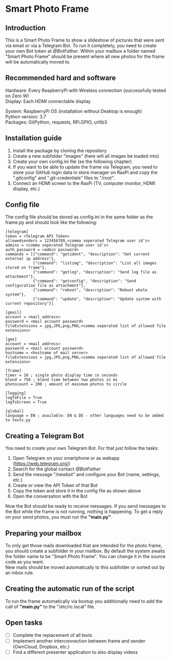 # Smart Photo Frame

## Introduction

This is a Smart Photo Frame to show a slideshow of pictures that were sent via email or via a Telegram Bot. To run it completely, you need to create your own Bot token at *@BotFather*. Within your mailbox a folder named "Smart Photo Frame" should be present where all new photos for the frame will be automatically moved to.

## Recommended hard and software

Hardware: Every RaspberryPi with Wireless connection (successfully tested on Zero W)\
Display: Each HDMI connectable display

System: RaspberryPi OS (installation without Desktop is enough)\
Python version: 3.7\
Packages: GitPython, requests, RPi.GPIO, urllib3

## Installation guide

1. Install the package by cloning the repository
2. Create a new subfolder "images" (here will all images be loaded into)
3. Create your own config.ini file (se the following chapter)
4. If you want to be able to update the frame via Telegram, you need to store your GitHub login data in store manager on RasPi and copy the ".gitconfig" and ".git-credentials" files to "/root".
5. Connect an HDMI screen to the RasPi (TV, computer monitor, HDMI display, etc.)

## Config file

The config file should be stored as config.ini in the same folder as the frame.py and should look like the following:
```
[telegram]
token = <Telegram API Token>
allowedsenders = 123456789,<comma seperated Telegram user id's>
admins = <comma seperated Telegram user id's>
auth_password = <admin password>
commands = [{"command": "getident", "description": "Get current external ip address"},
            {"command": "listimg", "description": "List all images stored on frame"},
            {"command": "getlog", "description": "Send log file as attachment"},
            {"command": "getconfig", "description": "Send configuration file as attachment"},
            {"command": "reboot", "description": "Reboot whole system"},
            {"command": "update", "description": "Update system with current repository"}]

[gmail]
account = <mail address>
password = <mail account password>
fileExtensions = jpg,JPG,png,PNG,<comma seperated list of allowed file extensions>

[gmx]
account = <mail address>
password = <mail account password>
hostname = <hostname of mail server>
fileExtensions = jpg,JPG,png,PNG,<comma seperated list of allowed file extensions>

[frame]
timer = 10 ; single photo display time in seconds 
blend = 750 ; blend time between two photos in ms
photocount = 200 ; amount of maximum photos to circle

[logging]
logToFile = True
logToScreen = True

[global]
language = EN ; available: EN & DE - other languages need to be added to texts.py
```

## Creating a Telegram Bot

You need to create your own Telegram Bot. For that just follow the tasks:
1. Open Telegram on your smartphone or as webapp (https://web.telegram.org/)
2. Search for the global contact *@BotFather*
3. Send the message "/newbot" and configure your Bot (name, settings, etc.)
4. Create or view the API Token of that Bot
5. Copy the token and store it in the config file as shown above
6. Open the conversation with the Bot

Now the Bot should be ready to receive messages. If you send messages to the Bot while the frame is not running, nothing is happening. To get a reply on your send photos, you must run the **"main.py"**.

## Preparing your mailbox

To only get those mails downloaded that are intended for the photo frame, you should create a subfolder in your mailbox. By default the system awaits the folder name to be "Smart Photo Frame". You can change it in the source code as you want.\
New mails should be moved automatically to this subfolder or sorted out by an inbox rule.

## Creating the automatic run of the script

To run the frame automatically via bootup you additionally need to add the call of **"main.py"** to the "/etc/rc.local" file.

## Open tasks

- [ ] Complete the replacement of all texts
- [ ] Implement another interconnection between frame and sender (OwnCloud, Dropbox, etc.)
- [ ] Find a different presenter application to also display videos